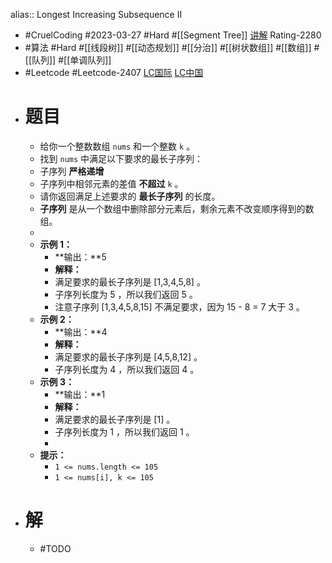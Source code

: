 alias:: Longest Increasing Subsequence II

- #CruelCoding #2023-03-27 #Hard #[[Segment Tree]] [讲解](https://youtu.be/0ZzLjZ9eUR4) Rating-2280
- #算法 #Hard #[[线段树]] #[[动态规划]] #[[分治]] #[[树状数组]] #[[数组]] #[[队列]] #[[单调队列]]
- #Leetcode #Leetcode-2407 [LC国际](https://leetcode.com/problems/longest-increasing-subsequence-ii/) [LC中国](https://leetcode.cn/problems/longest-increasing-subsequence-ii/)
- # 题目
	- 给你一个整数数组 `nums` 和一个整数 `k` 。
	- 找到 `nums` 中满足以下要求的最长子序列：
	- 子序列 **严格递增**
	- 子序列中相邻元素的差值 **不超过** `k` 。
	- 请你返回满足上述要求的 **最长子序列** 的长度。
	- **子序列** 是从一个数组中删除部分元素后，剩余元素不改变顺序得到的数组。
	-
	- **示例 1：**
		- **输出：**5
		- **解释：**
		- 满足要求的最长子序列是 [1,3,4,5,8] 。
		- 子序列长度为 5 ，所以我们返回 5 。
		- 注意子序列 [1,3,4,5,8,15] 不满足要求，因为 15 - 8 = 7 大于 3 。
	- **示例 2：**
		- **输出：**4
		- **解释：**
		- 满足要求的最长子序列是 [4,5,8,12] 。
		- 子序列长度为 4 ，所以我们返回 4 。
	- **示例 3：**
		- **输出：**1
		- **解释：**
		- 满足要求的最长子序列是 [1] 。
		- 子序列长度为 1 ，所以我们返回 1 。
		-
	- **提示：**
		- `1 <= nums.length <= 105`
		- `1 <= nums[i], k <= 105`
- # 解
	- #TODO